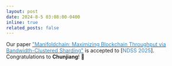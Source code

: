 ```yaml
---
layout: post
date: 2024-8-5 03:08:00-0400
inline: true
related_posts: false
---
```


Our paper [<span style="color: #2E86C1;">"Manifoldchain: Maximizing Blockchain Throughput via Bandwidth-Clustered Sharding"</span>](https://www.arxiv.org/abs/2407.16295) is accepted to [<span style="color: #2E86C1;">NDSS 2025</span>]. Congratulations to **Chunjiang**! :rocket: